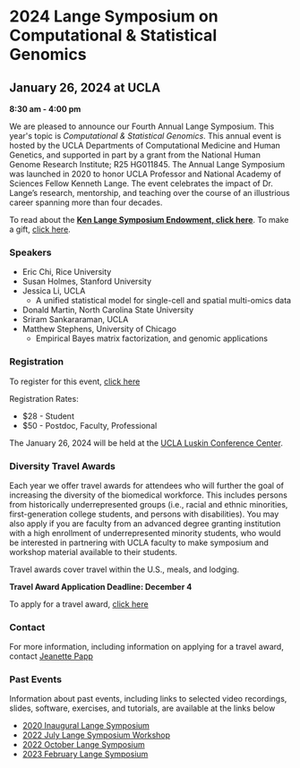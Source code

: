 # 2024 Lange Symposium on Computational & Statistical Genomics

## January 26, 2024 at UCLA

**8:30 am - 4:00 pm**

We are pleased to announce our Fourth Annual Lange Symposium. This year's topic is *Computational & Statistical Genomics*. This annual event is hosted by the UCLA Departments of Computational Medicine and Human Genetics, and supported in part by a grant from the National Human Genome Research Institute; R25 HG011845. The Annual Lange Symposium was launched in 2020 to honor UCLA Professor and National Academy of Sciences Fellow Kenneth Lange. The event celebrates the impact of Dr. Lange’s research, mentorship, and teaching over the course of an illustrious career spanning more than four decades.

To read about the **[Ken Lange Symposium Endowment, click here](https://compmed.ucla.edu/ken-lange-symposium-endowment)**. To make a gift, [click here](https://giving.ucla.edu/Campaign/Donate.aspx?SiteNum=3167&fund=64621O&code=M-19409).

### Speakers
 - Eric Chi, Rice University
 - Susan Holmes, Stanford University
 - Jessica Li, UCLA
   - A unified statistical model for single-cell and spatial multi-omics data
 - Donald Martin, North Carolina State University
 - Sriram Sankararaman, UCLA
 - Matthew Stephens, University of Chicago
   - Empirical Bayes matrix factorization, and genomic applications

### Registration
To register for this event, [click here](https://uclahs.az1.qualtrics.com/jfe/form/SV_0fjjHddavvU4aNg)

Registration Rates:
- $28 - Student
- $50 - Postdoc, Faculty, Professional

The January 26, 2024 will be held at the [UCLA Luskin Conference Center](https://goo.gl/maps/17eXgqmZmqwEGKBx6).

### Diversity Travel Awards
Each year we offer travel awards for attendees who will further the goal of increasing the diversity of the biomedical workforce. This includes persons from historically underrepresented groups (i.e., racial and ethnic minorities, first-generation college students, and persons with disabilities). You may also apply if you are faculty from an advanced degree granting institution with a high enrollment of underrepresented minority students, who would be interested in partnering with UCLA faculty to make symposium and workshop material available to their students.

Travel awards cover travel within the U.S., meals, and lodging.

**Travel Award Application Deadline: December 4**

To apply for a travel award, [click here](https://uclahs.az1.qualtrics.com/jfe/form/SV_0fjjHddavvU4aNg)

### Contact
For more information, including information on applying for a travel award, contact [Jeanette Papp](mailto:jcpapp@ucla.edu?subject=Lange_Symposium)

### Past Events

Information about past events, including links to selected video recordings, slides, software, exercises, and tutorials, are available at the links below
- [2020 Inaugural Lange Symposium](https://langesymposium.github.io/2020/)
- [2022 July Lange Symposium Workshop](https://langesymposium.github.io/2022-July-Workshop/)
- [2022 October Lange Symposium](https://langesymposium.github.io/2022-October-Symposium/)
- [2023 February Lange Symposium](https://langesymposium.github.io/2023-February-Symposium/)
